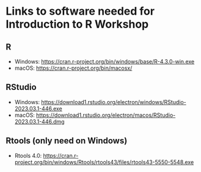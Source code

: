 # Links to software needed for Introduction to R Workshop

## R

- Windows: <https://cran.r-project.org/bin/windows/base/R-4.3.0-win.exe>
- macOS: <https://cran.r-project.org/bin/macosx/>

## RStudio

- Windows: <https://download1.rstudio.org/electron/windows/RStudio-2023.03.1-446.exe>
- macOS: <https://download1.rstudio.org/electron/macos/RStudio-2023.03.1-446.dmg>

## Rtools (only need on Windows)

- Rtools 4.0: <https://cran.r-project.org/bin/windows/Rtools/rtools43/files/rtools43-5550-5548.exe>
